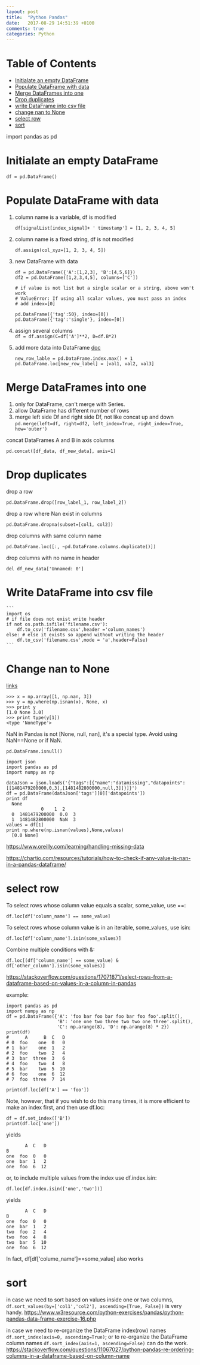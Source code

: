 ```yaml
---
layout: post
title:  "Python Pandas"
date:   2017-08-29 14:51:39 +0100
comments: true  
categories: Python
---
```





# Table of Contents

- [Initialate an empty DataFrame](#initialate-an-empty-dataframe)
- [Populate DataFrame with data](#populate-dataframe-with-data)
- [Merge DataFrames into one](#merge-dataframes-into-one)
- [Drop duplicates](#drop-duplicates)  
- [write DataFrame into csv file](#write-dataframe-into-csv-file)
- [change nan to None](#change-nan-to-None)
- [select row](#select-row)
- [sort](#sort)








import pandas as pd  

# Initialate an empty DataFrame
    df = pd.DataFrame()  

# Populate DataFrame with data
1. column name is a variable, df is modified

   `df[signalList[index_signal]+ ' timestamp'] = [1, 2, 3, 4, 5]`   

2. column name is a fixed string, df is not modified

    `df.assign(col_xyz=[1, 2, 3, 4, 5])`   

3. new DataFrame with data
    ```
    df = pd.DataFrame({'A':[1,2,3], 'B':[4,5,6]})  
    df2 = pd.DataFrame([1,2,3,4,5], columns=['C'])
    
    # if value is not list but a single scalar or a string, above won't work
    # ValueError: If using all scalar values, you must pass an index
    # add index=[0]
    
    pd.DataFrame({'tag':50}, index=[0])
    pd.DataFrame({'tag':'single'}, index=[0])
    ```
4. assign several columns  
    `df = df.assign(C=df['A']**2, D=df.B*2)`   

5. add more data into DataFrame [doc](https://pandas.pydata.org/pandas-docs/stable/indexing.html#selection-by-label)
    ```
    new_row_lable = pd.DataFrame.index.max() + 1
    pd.DataFrame.loc[new_row_label] = [val1, val2, val3]
    ```

# Merge DataFrames into one
1. only for DataFrame, can't merge with Series.
2. allow DataFrame has different number of rows
3. merge left side Df and right side Df, not like concat up and down  
`pd.merge(left=df, right=df2, left_index=True, right_index=True, how='outer')`

concat DataFrames A and B in axis columns  
```
pd.concat([df_data, df_new_data], axis=1)
```


# Drop duplicates   
  drop a row
  ```
  pd.DataFrame.drop([row_label_1, row_label_2])
  ```

  drop a row where Nan exist in columns
  ```
  pd.DataFrame.dropna(subset=[col1, col2])
  ```

  drop columns with same column name
  ```
  pd.DataFrame.loc([:, ~pd.DataFrame.columns.duplicate()])
  ```

  drop columns with no name in header
  ```
  del df_new_data['Unnamed: 0']
  ```



# Write DataFrame into csv file
    ```
    import os
    # if file does not exist write header 
    if not os.path.isfile('filename.csv'):
        df.to_csv('filename.csv',header ='column_names')
    else: # else it exists so append without writing the header
        df.to_csv('filename.csv',mode = 'a',header=False)
    ```


# Change nan to None 
  [links](https://stackoverflow.com/questions/14162723/replacing-pandas-or-numpy-nan-with-a-none-to-use-with-mysqldb)
  ```
  >>> x = np.array([1, np.nan, 3])
  >>> y = np.where(np.isnan(x), None, x)
  >>> print y
  [1.0 None 3.0]
  >>> print type(y[1])
  <type 'NoneType'>
  ```
  
  NaN in Pandas is not [None, null, nan], it's a special type. Avoid using NaN==None or if NaN.
  ```
  pd.DataFrame.isnull()
  ```
  
  ```
  import json
  import pandas as pd
  import numpy as np
  
  dataJson = json.loads('{"tags":[{"name":"datamissing","datapoints":[[1481479200000,0,3],[1481482800000,null,3]]}]}')
  df = pd.DataFrame(dataJson['tags'][0]['datapoints'])
  print df
	None
		       0    1  2
	0  1481479200000  0.0  3
	1  1481482800000  NaN  3
  values = df[1]
  print np.where(np.isnan(values),None,values)
  	[0.0 None]
  ```
  
  https://www.oreilly.com/learning/handling-missing-data
  
  https://chartio.com/resources/tutorials/how-to-check-if-any-value-is-nan-in-a-pandas-dataframe/
  
    
# select row
To select rows whose column value equals a scalar, some_value, use ==:
```
df.loc[df['column_name'] == some_value]
```
To select rows whose column value is in an iterable, some_values, use isin:
```
df.loc[df['column_name'].isin(some_values)]
```
Combine multiple conditions with &:
```
df.loc[(df['column_name'] == some_value) & df['other_column'].isin(some_values)]
```
https://stackoverflow.com/questions/17071871/select-rows-from-a-dataframe-based-on-values-in-a-column-in-pandas

example:
```
import pandas as pd
import numpy as np
df = pd.DataFrame({'A': 'foo bar foo bar foo bar foo foo'.split(),
                   'B': 'one one two three two two one three'.split(),
                   'C': np.arange(8), 'D': np.arange(8) * 2})
print(df)
#      A      B  C   D
# 0  foo    one  0   0
# 1  bar    one  1   2
# 2  foo    two  2   4
# 3  bar  three  3   6
# 4  foo    two  4   8
# 5  bar    two  5  10
# 6  foo    one  6  12
# 7  foo  three  7  14

print(df.loc[df['A'] == 'foo'])
```
Note, however, that if you wish to do this many times, it is more efficient to make an index first, and then use df.loc:
```
df = df.set_index(['B'])
print(df.loc['one'])
```
yields
```
       A  C   D
B              
one  foo  0   0
one  bar  1   2
one  foo  6  12
```
or, to include multiple values from the index use df.index.isin:
```
df.loc[df.index.isin(['one','two'])]
```
yields
```
       A  C   D
B              
one  foo  0   0
one  bar  1   2
two  foo  2   4
two  foo  4   8
two  bar  5  10
one  foo  6  12
```
	
In fact, df[df['colume_name']==some_value] also works


# sort
in case we need to sort based on values inside one or two columns, `df.sort_values(by=['col1','col2'], ascending=[True, False])` is very handy.
https://www.w3resource.com/python-exercises/pandas/python-pandas-data-frame-exercise-16.php

in case we need to re-organize the DataFrame index(row) names `df.sort_index(axis=0, ascending=True)`;
or to re-organize the DataFrame column names `df.sort_index(axis=1, ascending=False)` can do the work.
https://stackoverflow.com/questions/11067027/python-pandas-re-ordering-columns-in-a-dataframe-based-on-column-name

